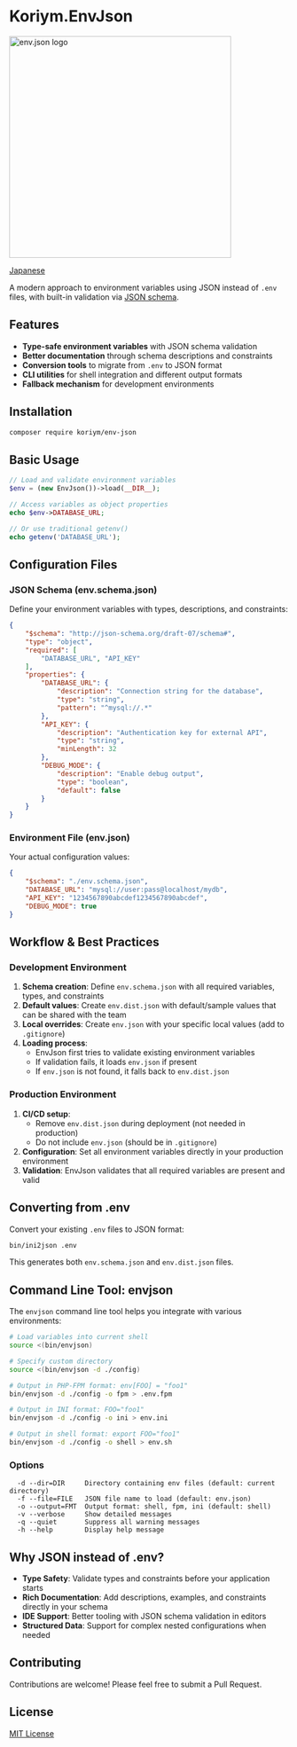 # Koriym.EnvJson

<img src="https://koriym.github.io/Koriym.EnvJson/images/envjson.jpg" width="400px" alt="env.json logo">


[Japanese](./README.ja.md)

A modern approach to environment variables using JSON instead of `.env` files, with built-in validation via [JSON schema](https://json-schema.org/).

## Features

- **Type-safe environment variables** with JSON schema validation
- **Better documentation** through schema descriptions and constraints
- **Conversion tools** to migrate from `.env` to JSON format
- **CLI utilities** for shell integration and different output formats
- **Fallback mechanism** for development environments

## Installation

```bash
composer require koriym/env-json
```

## Basic Usage

```php
// Load and validate environment variables
$env = (new EnvJson())->load(__DIR__);

// Access variables as object properties
echo $env->DATABASE_URL;

// Or use traditional getenv()
echo getenv('DATABASE_URL');
```

## Configuration Files

### JSON Schema (env.schema.json)

Define your environment variables with types, descriptions, and constraints:

```json
{
    "$schema": "http://json-schema.org/draft-07/schema#",
    "type": "object",
    "required": [
        "DATABASE_URL", "API_KEY"
    ],
    "properties": {
        "DATABASE_URL": {
            "description": "Connection string for the database",
            "type": "string",
            "pattern": "^mysql://.*"
        },
        "API_KEY": {
            "description": "Authentication key for external API",
            "type": "string",
            "minLength": 32
        },
        "DEBUG_MODE": {
            "description": "Enable debug output",
            "type": "boolean",
            "default": false
        }
    }
}
```

### Environment File (env.json)

Your actual configuration values:

```json
{
    "$schema": "./env.schema.json",
    "DATABASE_URL": "mysql://user:pass@localhost/mydb",
    "API_KEY": "1234567890abcdef1234567890abcdef",
    "DEBUG_MODE": true
}
```

## Workflow & Best Practices

### Development Environment

1. **Schema creation**: Define `env.schema.json` with all required variables, types, and constraints
2. **Default values**: Create `env.dist.json` with default/sample values that can be shared with the team
3. **Local overrides**: Create `env.json` with your specific local values (add to `.gitignore`)
4. **Loading process**:
    - EnvJson first tries to validate existing environment variables
    - If validation fails, it loads `env.json` if present
    - If `env.json` is not found, it falls back to `env.dist.json`

### Production Environment

1. **CI/CD setup**:
    - Remove `env.dist.json` during deployment (not needed in production)
    - Do not include `env.json` (should be in `.gitignore`)
2. **Configuration**: Set all environment variables directly in your production environment
3. **Validation**: EnvJson validates that all required variables are present and valid

## Converting from .env

Convert your existing `.env` files to JSON format:

```bash
bin/ini2json .env
```

This generates both `env.schema.json` and `env.dist.json` files.

## Command Line Tool: envjson

The `envjson` command line tool helps you integrate with various environments:

```bash
# Load variables into current shell
source <(bin/envjson)

# Specify custom directory
source <(bin/envjson -d ./config)

# Output in PHP-FPM format: env[FOO] = "foo1"
bin/envjson -d ./config -o fpm > .env.fpm

# Output in INI format: FOO="foo1"
bin/envjson -d ./config -o ini > env.ini

# Output in shell format: export FOO="foo1"
bin/envjson -d ./config -o shell > env.sh
```

### Options

```
  -d --dir=DIR     Directory containing env files (default: current directory)
  -f --file=FILE   JSON file name to load (default: env.json)
  -o --output=FMT  Output format: shell, fpm, ini (default: shell)
  -v --verbose     Show detailed messages
  -q --quiet       Suppress all warning messages
  -h --help        Display help message
```

## Why JSON instead of .env?

- **Type Safety**: Validate types and constraints before your application starts
- **Rich Documentation**: Add descriptions, examples, and constraints directly in your schema
- **IDE Support**: Better tooling with JSON schema validation in editors
- **Structured Data**: Support for complex nested configurations when needed

## Contributing

Contributions are welcome! Please feel free to submit a Pull Request.

## License

[MIT License](./LICENSE)
